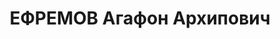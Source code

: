 ---
title: ЕФРЕМОВ Агафон Архипович
description: 'Род. в 1885, Витебская губ. Проживал: КЖД, г. Боготол. Мастер водоснабжения
  депо

  Арестован 18.11.1936. Обв. по ст.17—58—7, 58—8, 58—11 УК РСФСР. Приговор: ВК ВС
  СССР – 10 лет тюремного заключения и 5 лет лишения политических прав.

  Реабилитирован ВК ВС СССР 13.07.1957'
---